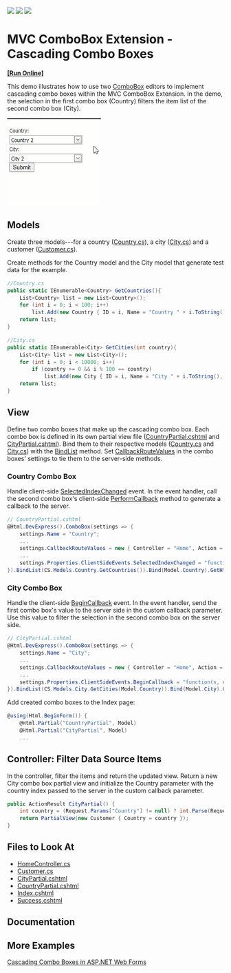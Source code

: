 <!-- default badges list -->
![](https://img.shields.io/endpoint?url=https://codecentral.devexpress.com/api/v1/VersionRange/128549360/20.2.3%2B)
[![](https://img.shields.io/badge/Open_in_DevExpress_Support_Center-FF7200?style=flat-square&logo=DevExpress&logoColor=white)](https://supportcenter.devexpress.com/ticket/details/E2844)
[![](https://img.shields.io/badge/📖_How_to_use_DevExpress_Examples-e9f6fc?style=flat-square)](https://docs.devexpress.com/GeneralInformation/403183)
<!-- default badges end -->
# MVC ComboBox Extension - Cascading Combo Boxes
<!-- run online -->
**[[Run Online]](https://codecentral.devexpress.com/e2844/)**
<!-- run online end -->

This demo illustrates how to use two [ComboBox](https://docs.devexpress.com/AspNetMvc/8984/components/data-editors-extensions/combobox) editors to implement cascading combo boxes within the MVC ComboBox Extension. In the demo, the selection in the first combo box (Country) filters the item list of the second combo box (City).

![example demo](demo.gif)

## Models
Create three models---for a country ([Country.cs]()), a city ([City.cs]()) and a customer ([Customer.cs]()).

Create methods for the Country model and the City model that generate test data for the example.
```c#
//Country.cs
public static IEnumerable<Country> GetCountries(){
    List<Country> list = new List<Country>();
    for (int i = 0; i < 100; i++)
        list.Add(new Country { ID = i, Name = "Country " + i.ToString() });
    return list;
}
```
```c#
//City.cs
public static IEnumerable<City> GetCities(int country){
    List<City> list = new List<City>();
    for (int i = 0; i < 10000; i++)
        if (country >= 0 && i % 100 == country)
            list.Add(new City { ID = i, Name = "City " + i.ToString(), CountryID = i % 100 });
    return list;
}
```
## View
Define two combo boxes that make up the cascading combo box. Each combo box is defined in its own partial view file ([CountryPartial.cshtml]() and [CityPartial.cshtml]()). Bind them to their respective models ([Country.cs](./CS/DevExpressMvc3CascadingCombo/Models/Country.cs) and [City.cs](./CS/DevExpressMvc3CascadingCombo/Models/City.cs)) with the [BindList](https://docs.devexpress.com/AspNetMvc/DevExpress.Web.Mvc.ComboBoxExtension.BindList(System.Object)) method. Set [CallbackRouteValues](https://docs.devexpress.com/AspNetMvc/DevExpress.Web.Mvc.AutoCompleteBoxBaseSettings.CallbackRouteValues) in the combo boxes' settings to tie them to the server-side methods.
### Country Combo Box 
Handle client-side [SelectedIndexChanged](https://docs.devexpress.com/AspNet/DevExpress.Web.ComboBoxClientSideEvents.SelectedIndexChanged) event. In the event handler, call the second combo box's client-side [PerformCallback](https://docs.devexpress.com/AspNetMvc/js-MVCxClientComboBox.BeginCallback) method to generate a callback to the server.

```c#
// CountryPartial.cshtml
@Html.DevExpress().ComboBox(settings => {
    settings.Name = "Country";
    ...
    settings.CallbackRouteValues = new { Controller = "Home", Action = "CountryPartial" };
    ...
    settings.Properties.ClientSideEvents.SelectedIndexChanged = "function(s, e) { City.PerformCallback(); }";
}).BindList(CS.Models.Country.GetCountries()).Bind(Model.Country).GetHtml()  
```

### City Combo Box
Handle the client-side [BeginCallback](https://docs.devexpress.com/AspNet/DevExpress.Web.AutoCompleteBoxClientSideEvents.BeginCallback) event. In the event handler, send the first combo box's value to the server side in the custom callback parameter. Use this value to filter the selection in the second combo box on the server side.
```c#
// CityPartial.cshtml
@Html.DevExpress().ComboBox(settings => {
    settings.Name = "City";
    ...
    settings.CallbackRouteValues = new { Controller = "Home", Action = "CityPartial" };
    ...
    settings.Properties.ClientSideEvents.BeginCallback = "function(s, e) { e.customArgs['Country'] = Country.GetValue(); }";
}).BindList(CS.Models.City.GetCities(Model.Country)).Bind(Model.City).GetHtml()
```

Add created combo boxes to the Index page:

```c# 
@using(Html.BeginForm()) {  
    @Html.Partial("CountryPartial", Model)
    @Html.Partial("CityPartial", Model)
    ...
```
## Controller: Filter Data Source Items
In the controller, filter the items and return the updated view. Return a new City combo box partial view and initialize the Country parameter with the country index passed to the server in the custom callback parameter.

```c#
public ActionResult CityPartial() {
    int country = (Request.Params["Country"] != null) ? int.Parse(Request.Params["Country"]) : -1;
    return PartialView(new Customer { Country = country });
}
```

## Files to Look At
* [HomeController.cs](./CS/DevExpressMvc3CascadingCombo/Controllers/HomeController.cs)
* [Customer.cs](./CS/DevExpressMvc3CascadingCombo/Models/Customer.cs)
* [CityPartial.cshtml](./CS/DevExpressMvc3CascadingCombo/Views/Home/CityPartial.cshtml)
* [CountryPartial.cshtml](./CS/DevExpressMvc3CascadingCombo/Views/Home/CountryPartial.cshtml)
* [Index.cshtml](./CS/DevExpressMvc3CascadingCombo/Views/Home/Index.cshtml)
* [Success.cshtml](./CS/DevExpressMvc3CascadingCombo/Views/Home/Success.cshtml)
## Documentation

## More Examples
[Cascading Combo Boxes in ASP.NET Web Forms](https://github.com/DevExpress-Examples/asp-net-web-forms-cascading-comboboxes)